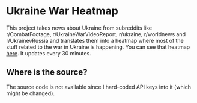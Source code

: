 # Ukraine War Heatmap
This project takes news about Ukraine from subreddits like r/CombatFootage, r/UkraineWarVideoReport, r/ukraine, r/worldnews and r/UkrainevRussia and translates them into a heatmap where most of the stuff related to the war in Ukraine is happening.
You can see that heatmap [here](https://ruarq.github.io/ukraine-war-heatmap/). It updates every 30 minutes.

## Where is the source?
The source code is not available since I hard-coded API keys into it (which might be changed).
